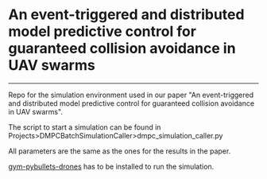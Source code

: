 # An event-triggered and distributed model predictive control for guaranteed collision avoidance in UAV swarms
---

Repo for the simulation environment used in our paper "An event-triggered and distributed model predictive control for guaranteed collision avoidance in UAV swarms".

The script to start a simulation can be found in Projects>DMPCBatchSimulationCaller>dmpc_simulation_caller.py

All parameters are the same as the ones for the results in the paper.

[gym-pybullets-drones](https://github.com/utiasDSL/gym-pybullet-drones) has to be installed to run the simulation.
